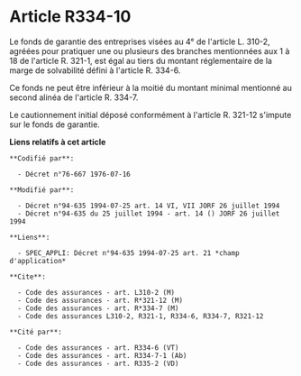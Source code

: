 # Article R334-10

Le fonds de garantie des entreprises visées au 4° de l'article L. 310-2, agréées pour pratiquer une ou plusieurs des branches
mentionnées aux 1 à 18 de l'article R. 321-1, est égal au tiers du montant réglementaire de la marge de solvabilité défini à
l'article R. 334-6.

Ce fonds ne peut être inférieur à la moitié du montant minimal mentionné au second alinéa de l'article R. 334-7.

Le cautionnement initial déposé conformément à l'article R. 321-12 s'impute sur le fonds de garantie.

**Liens relatifs à cet article**

	**Codifié par**:

	  - Décret n°76-667 1976-07-16

	**Modifié par**:

	  - Décret n°94-635 1994-07-25 art. 14 VI, VII JORF 26 juillet 1994
	  - Décret n°94-635 du 25 juillet 1994 - art. 14 () JORF 26 juillet 1994

	**Liens**:

	  - SPEC_APPLI: Décret n°94-635 1994-07-25 art. 21 *champ d'application*

	**Cite**:

	  - Code des assurances - art. L310-2 (M)
	  - Code des assurances - art. R*321-12 (M)
	  - Code des assurances - art. R*334-7 (M)
	  - Code des assurances L310-2, R321-1, R334-6, R334-7, R321-12

	**Cité par**:

	  - Code des assurances - art. R334-6 (VT)
	  - Code des assurances - art. R334-7-1 (Ab)
	  - Code des assurances - art. R335-2 (VD)
